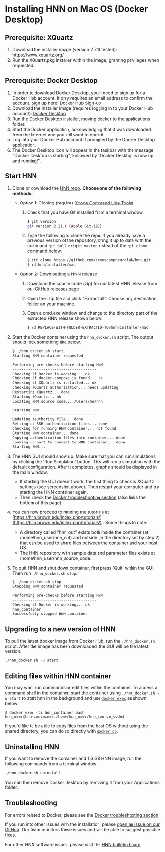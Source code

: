 # Installing HNN on Mac OS (Docker Desktop)

## Prerequisite: XQuartz

1. Download the installer image (version 2.7.11 tested): https://www.xquartz.org/
2. Run the XQuartz.pkg installer within the image, granting privileges when requested.

## Prerequisite: Docker Desktop

1. In order to download Docker Desktop, you'll need to sign up for a Docker Hub account. It only requires an email address to confirm the account. Sign up here: [Docker Hub Sign-up](https://hub.docker.com/signup)
2. Download the installer image (requires logging in to your Docker Hub account): [Docker Desktop](https://hub.docker.com/editions/community/docker-ce-desktop-mac)
3. Run the Docker Desktop installer, moving docker to the applications folder.
4. Start the Docker application, acknowledging that it was downloaded from the Internet and you still want to open it.
5. Log into your Docker Hub account if prompted by the Docker Desktop application.
6. The Docker Desktop icon will appear in the taskbar with the message "Docker Desktop is starting", Followed by "Docker Desktop is now up and running!".

## Start HNN

1. Clone or download the [HNN repo](https://github.com/jonescompneurolab/hnn). **Choose one of the following methods:**

   * Option 1: Cloning (requires <a href="native_install#prerequisite-2-xcode-command-line-tools">Xcode Command Line Tools</a>)

     1. Check that you have Git installed from a terminal window

        ```bash
        $ git version
        git version 2.21.0 (Apple Git-122)
        ```

     2. Type the following to clone the repo. If you already have a previous version of the repository, bring it up to date with the command `git pull origin master` instead of the `git clone` command below.

        ```bash
        $ git clone https://github.com/jonescompneurolab/hnn.git
        $ cd hnn/installer/mac
        ```

   * Option 2: Downloading a HNN release

     1. Download the source code (zip) for our latest HNN release from our [GitHub releases page](https://github.com/jonescompneurolab/hnn/releases)
     2. Open the .zip file and click "Extract all". Choose any destination folder on your machine.
     3. Open a cmd.exe window and change to the directory part of the extracted HNN release shown below:

        ```bash
        $ cd REPLACE-WITH-FOLDER-EXTRACTED-TO/hnn/installer/mac
        ```

2. Start the Docker container using the `hnn_docker.sh` script. The output should look something like below.

    ```bash
    $ ./hnn_docker.sh start
    Starting HNN container requested

    Performing pre-checks before starting HNN
    --------------------------------------
    Checking if Docker is working... ok
    Checking if docker-compose is found... ok
    Checking if XQuartz is installed... ok
    Checking XQuartz authorization... needs updating
    Restarting XQuartz... done
    Starting XQuartz... ok
    Locating HNN source code... /Users/me/hnn

    Starting HNN
    --------------------------------------
    Updating Xauthority file... done
    Setting up SSH authentication files... done
    Checking for running HNN container... not found
    Starting HNN container... done
    Copying authentication files into container... done
    Looking up port to connect to HNN container... done
    Starting HNN...
    ```

3. The HNN GUI should show up. Make sure that you can run simulations by clicking the 'Run Simulation' button. This will run a simulation with the default configuration. After it completes, graphs should be displayed in the main window.
    * If starting the GUI doesn't work, the first thing to check is XQuartz settings (see screenshot above). Then restart your computer and try starting the HNN container again.
    * Then check the [Docker troubleshooting section](../docker/troubleshooting.md) (also links the bottom of this page)
4. You can now proceed to running the tutorials at [https://hnn.brown.edu/index.php/tutorials/](https://hnn.brown.edu/index.php/tutorials/) . Some things to note:
   * A directory called "hnn_out" exists both inside the container (at /home/hnn_user/hnn_out) and outside (in the directory set by step 2) that can be used to share files between the container and your host OS.
   * The HNN repository with sample data and parameter files exists at /home/hnn_user/hnn_source_code.
5. To quit HNN and shut down container, first press 'Quit' within the GUI. Then run `./hnn_docker.sh stop`.

    ```bash
    $ ./hnn_docker.sh stop
    Stopping HNN container requested

    Performing pre-checks before starting HNN
    --------------------------------------
    Checking if Docker is working... ok
    hnn_container
    Successfully stopped HNN container
    ```

## Upgrading to a new version of HNN

To pull the latest docker image from Docker Hub, run the `./hnn_docker.sh` script. After the image has been downloaded, the GUI will be the latest version.

```bash
./hnn_docker.sh -u start
```

## Editing files within HNN container

You may want run commands or edit files within the container. To access a command shell in the container, start the container using `./hnn_docker.sh -u start` to start hnn in the background and use [`docker exec`](https://docs.docker.com/engine/reference/commandline/exec/) as shown below:

```none
$ docker exec -ti hnn_container bash
hnn_user@hnn-container:/home/hnn_user/hnn_source_code$
```

If you'd like to be able to copy files from the host OS without using the shared directory, you can do so directly with [`docker cp`](https://docs.docker.com/engine/reference/commandline/cp/).

## Uninstalling HNN

If you want to remove the container and 1.6 GB HNN image, run the following commands from a terminal window. 

```bash
./hnn_docker.sh uninstall
```

You can then remove Docker Desktop by removing it from your Applications folder.

## Troubleshooting

For errors related to Docker, please see the [Docker troubleshooting section](../docker/troubleshooting.md)

If you run into other issues with the installation, please [open an issue on our GitHub](https://github.com/jonescompneurolab/hnn/issues). Our team monitors these issues and will be able to suggest possible fixes.

For other HNN software issues, please visit the [HNN bulletin board](https://www.neuron.yale.edu/phpBB/viewforum.php?f=46)
